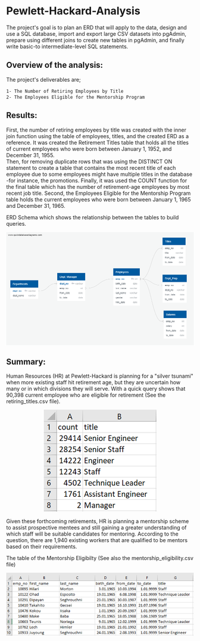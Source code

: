 # Pewlett-Hackard-Analysis
The project's goal is to plan an ERD that will apply to the data, design and use a SQL database, import and export large CSV datasets into pgAdmin, 
prepare using different joins to create new tables in pgAdmin, and finally write basic-to intermediate-level SQL statements.

## Overview of the analysis: 
The project's deliverables are;

	1- The Number of Retiring Employees by Title
	2- The Employees Eligible for the Mentorship Program

## Results: 
First, the number of retiring employees by title was created with the inner join function using the table of employees, titles, and the created ERD as a reference. 
It was created the Retirement Titles table that holds all the titles of current employees who were born between January 1, 1952, and December 31, 1955.  
Then, for removing duplicate rows that was using the DISTINCT ON statement to create a table that contains the most recent title of each employee due to some employees 
might have multiple titles in the database -for instance, the promotions. Finally, it was used the COUNT function for the final table which has the number of retirement-age employees by most recent job title. 
Second, the Employees Eligible for the Mentorship Program table holds the current employees who were born between January 1, 1965 and December 31, 1965. 

ERD Schema which shows the relationship between the tables to build queries.

<p align="center"><img src="https://github.com/zkirsan/Pewlett-Hackard-Analysis/blob/main/EmployeeDB.png"></img></p>

## Summary: 
Human Resources (HR) at Pewlett-Hackard is planning for a "silver tsunami" when more existing staff hit retirement age, 
but they are uncertain how many or in which divisions they will serve. With a quick query shows that 90,398 current employee who are eligible for retirement 
(See the retiring_titles.csv file).

<p align="center"><img src="https://github.com/zkirsan/Pewlett-Hackard-Analysis/blob/main/Retiring_Titles.PNG"></img></p>

Given these forthcoming retirements, HR is planning a mentorship scheme to assist prospective mentees and still gaining a greater understanding of which staff 
will be suitable candidates for mentoring. According to the question, there are 1,940 existing workers that are qualified to be mentors based on their requirements.
 
The table of the Mentorship Eligibilty (See also the mentorship_eligibility.csv file)

<p align="center"><img src="https://github.com/zkirsan/Pewlett-Hackard-Analysis/blob/main/Mentorship_Eligibilty.PNG"></img></p>




